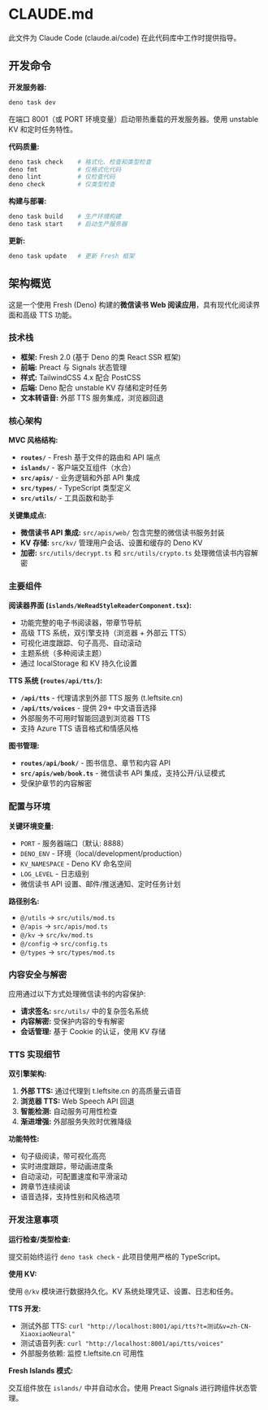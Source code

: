 # CLAUDE.md

此文件为 Claude Code (claude.ai/code) 在此代码库中工作时提供指导。

## 开发命令

**开发服务器:**

```bash
deno task dev
```

在端口 8001（或 PORT 环境变量）启动带热重载的开发服务器。使用 unstable KV
和定时任务特性。

**代码质量:**

```bash
deno task check    # 格式化、检查和类型检查
deno fmt           # 仅格式化代码
deno lint          # 仅检查代码
deno check         # 仅类型检查
```

**构建与部署:**

```bash
deno task build    # 生产环境构建
deno task start    # 启动生产服务器
```

**更新:**

```bash
deno task update   # 更新 Fresh 框架
```

## 架构概览

这是一个使用 Fresh (Deno) 构建的**微信读书 Web
阅读应用**，具有现代化阅读界面和高级 TTS 功能。

### 技术栈

- **框架:** Fresh 2.0 (基于 Deno 的类 React SSR 框架)
- **前端:** Preact 与 Signals 状态管理
- **样式:** TailwindCSS 4.x 配合 PostCSS
- **后端:** Deno 配合 unstable KV 存储和定时任务
- **文本转语音:** 外部 TTS 服务集成，浏览器回退

### 核心架构

**MVC 风格结构:**

- **`routes/`** - Fresh 基于文件的路由和 API 端点
- **`islands/`** - 客户端交互组件（水合）
- **`src/apis/`** - 业务逻辑和外部 API 集成
- **`src/types/`** - TypeScript 类型定义
- **`src/utils/`** - 工具函数和助手

**关键集成点:**

- **微信读书 API 集成:** `src/apis/web/` 包含完整的微信读书服务封装
- **KV 存储:** `src/kv/` 管理用户会话、设置和缓存的 Deno KV
- **加密:** `src/utils/decrypt.ts` 和 `src/utils/crypto.ts` 处理微信读书内容解密

### 主要组件

**阅读器界面 (`islands/WeReadStyleReaderComponent.tsx`):**

- 功能完整的电子书阅读器，带章节导航
- 高级 TTS 系统，双引擎支持（浏览器 + 外部云 TTS）
- 可视化进度跟踪、句子高亮、自动滚动
- 主题系统（多种阅读主题）
- 通过 localStorage 和 KV 持久化设置

**TTS 系统 (`routes/api/tts/`):**

- **`/api/tts`** - 代理请求到外部 TTS 服务 (t.leftsite.cn)
- **`/api/tts/voices`** - 提供 29+ 中文语音选择
- 外部服务不可用时智能回退到浏览器 TTS
- 支持 Azure TTS 语音格式和情感风格

**图书管理:**

- **`routes/api/book/`** - 图书信息、章节和内容 API
- **`src/apis/web/book.ts`** - 微信读书 API 集成，支持公开/认证模式
- 受保护章节的内容解密

### 配置与环境

**关键环境变量:**

- `PORT` - 服务器端口（默认: 8888）
- `DENO_ENV` - 环境（local/development/production）
- `KV_NAMESPACE` - Deno KV 命名空间
- `LOG_LEVEL` - 日志级别
- 微信读书 API 设置、邮件/推送通知、定时任务计划

**路径别名:**

- `@/utils` → `src/utils/mod.ts`
- `@/apis` → `src/apis/mod.ts`
- `@/kv` → `src/kv/mod.ts`
- `@/config` → `src/config.ts`
- `@/types` → `src/types/mod.ts`

### 内容安全与解密

应用通过以下方式处理微信读书的内容保护:

- **请求签名:** `src/utils/` 中的复杂签名系统
- **内容解密:** 受保护内容的专有解密
- **会话管理:** 基于 Cookie 的认证，使用 KV 存储

### TTS 实现细节

**双引擎架构:**

1. **外部 TTS:** 通过代理到 t.leftsite.cn 的高质量云语音
2. **浏览器 TTS:** Web Speech API 回退
3. **智能检测:** 自动服务可用性检查
4. **渐进增强:** 外部服务失败时优雅降级

**功能特性:**

- 句子级阅读，带可视化高亮
- 实时进度跟踪，带动画进度条
- 自动滚动，可配置速度和平滑滚动
- 跨章节连续阅读
- 语音选择，支持性别和风格选项

### 开发注意事项

**运行检查/类型检查:**

提交前始终运行 `deno task check` - 此项目使用严格的 TypeScript。

**使用 KV:**

使用 `@/kv` 模块进行数据持久化。KV 系统处理凭证、设置、日志和任务。

**TTS 开发:**

- 测试外部 TTS:
  `curl "http://localhost:8001/api/tts?t=测试&v=zh-CN-XiaoxiaoNeural"`
- 测试语音列表: `curl "http://localhost:8001/api/tts/voices"`
- 外部服务依赖: 监控 t.leftsite.cn 可用性

**Fresh Islands 模式:**

交互组件放在 `islands/` 中并自动水合。使用 Preact Signals 进行跨组件状态管理。
